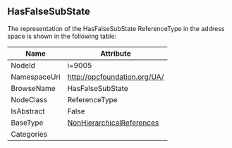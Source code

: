 <!-- objecttype -->
## HasFalseSubState
  
<!-- end of text -->
The representation of the HasFalseSubState ReferenceType in the address space is shown in the following table:  

|Name|Attribute|
|---|---|
|NodeId|i=9005|
|NamespaceUri|http://opcfoundation.org/UA/|
|BrowseName|HasFalseSubState|
|NodeClass|ReferenceType|
|IsAbstract|False|
|BaseType|[NonHierarchicalReferences](../../ReferenceTypes/NonHierarchicalReferences/readme.md)|
|Categories||

